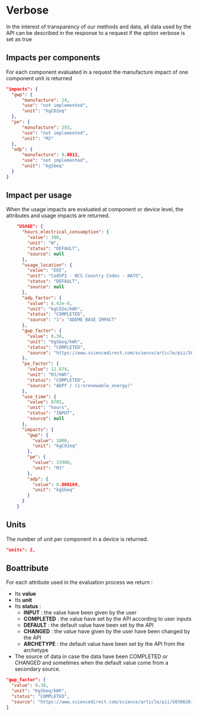 # Verbose

In the interest of transparency of our methods and data, all data used by the API can be described in the response to a request if the option verbose is set as true 

## Impacts per components

For each component evaluated in a request the manufacture impact of one component unit is returned

```json
"impacts": {
  "gwp": {
      "manufacture": 24,
      "use": "not implemented",
      "unit": "kgCO2eq"
  },
  "pe": {
      "manufacture": 293,
      "use": "not implemented",
      "unit": "MJ"
  },
  "adp": {
      "manufacture": 0.0011,
      "use": "not implemented",
      "unit": "kgSbeq"
  }
}
```

## Impact per usage

When the usage impacts are evaluated at component or device level, the attributes and usage impacts are returned.

```json
    "USAGE": {
      "hours_electrical_consumption": {
        "value": 300,
        "unit": "W",
        "status": "DEFAULT",
        "source": null
      },
      "usage_location": {
        "value": "EEE",
        "unit": "CodSP3 - NCS Country Codes - NATO",
        "status": "DEFAULT",
        "source": null
      },
      "adp_factor": {
        "value": 6.42e-8,
        "unit": "kgCO2e/kWh",
        "status": "COMPLETED",
        "source": "1": "ADEME BASE IMPACT"
      },
      "gwp_factor": {
        "value": 0.38,
        "unit": "KgSbeq/kWh",
        "status": "COMPLETED",
        "source": "https://www.sciencedirect.com/science/article/pii/S0306261921012149 : \nAverage of 27 european countries"
      },
      "pe_factor": {
        "value": 12.874,
        "unit": "MJ/kWh",
        "status": "COMPLETED",
        "source": "ADPf / (1-%renewable_energy)"
      },
      "use_time": {
        "value": 8785,
        "unit": "hours",
        "status": "INPUT",
        "source": null
      },
      "impacts": {
        "gwp": {
          "value": 1000,
          "unit": "kgCO2eq"
        },
        "pe": {
          "value": 33900,
          "unit": "MJ"
        },
        "adp": {
          "value": 0.000169,
          "unit": "kgSbeq"
        }
      }
    }
```

## Units

The number of unit per component in a device is returned.

```json
"units": 2,
```

## Boattribute

For each attribute used in the evaluation process we return :

* Its **value**
* Its **unit**
* Its **status** :
  * **INPUT** : the value have been given by the user
  * **COMPLETED** : the value have set by the API according to user inputs 
  * **DEFAULT** : the default value have been set by the API
  * **CHANGED** : the value have given by the user have been changed by the API
  * **ARCHETYPE** : the default value have been set by the API from the archetype
* The source of data in case the data have been COMPLETED or CHANGED and sometimes when the default value come from a secondary source.

```json
"gwp_factor": {
  "value": 0.38,
  "unit": "KgSbeq/kWh",
  "status": "COMPLETED",
  "source": "https://www.sciencedirect.com/science/article/pii/S0306261921012149 : \nAverage of 27 european countries"
}
```
